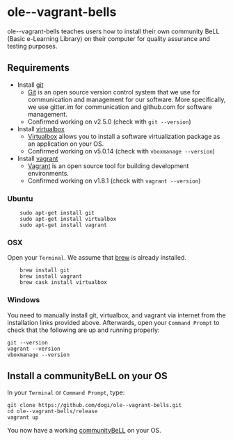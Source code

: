 # ole--vagrant-bells

ole--vagrant-bells teaches users how to install their own community BeLL (Basic e-Learning Library) on their computer for quality assurance and testing purposes. 

## Requirements
- Install [git](https://git-scm.com/downloads)
  - [Git](https://git-scm.com) is an open source version control system that we use for communication and management for our software. More specifically, we use gitter.im for communication and github.com for software management.
  - Confirmed working on v2.5.0 (check with `git --version`)
- Install [virtualbox](https://www.virtualbox.org/wiki/Downloads)
  - [Virtualbox](https://www.virtualbox.org) allows you to install a software virtualization package as an application on your OS. 
  - Confirmed working on v5.0.14 (check with `vboxmanage --version`)
- Install [vagrant](https://www.vagrantup.com/downloads.html)
  - [Vagrant](https://www.vagrantup.com) is an open source tool for building development environments. 
  - Confirmed working on v1.8.1 (check with `vagrant --version`)
 
### Ubuntu
```
    sudo apt-get install git
    sudo apt-get install virtualbox
    sudo apt-get install vagrant
```
### OSX
Open your `Terminal`. We assume that [brew](http://brew.sh/) is already installed.
```
    brew install git 
    brew install vagrant
    brew cask install virtualbox
```
### Windows
You need to manually install git, virtualbox, and vagrant via internet from the installation links provided above. Afterwards, open your `Command Prompt` to check that the following are up and running properly:
```
git --version
vagrant --version
vboxmanage --version  
```
## Install a communityBeLL on your OS
In your `Terminal` or `Command Prompt`, type:
```
git clone https://github.com/dogi/ole--vagrant-bells.git
cd ole--vagrant-bells/release
vagrant up
```

You now have a working [communityBeLL](http://127.0.0.1:5985/apps/_design/bell/MyApp/index.html) on your OS.
